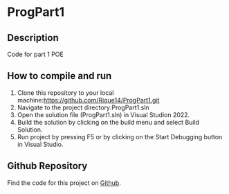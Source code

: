 # ProgPart1
## Description 
Code for part 1 POE
## How to compile and run
1. Clone this repository to your local machine:https://github.com/Rique14/ProgPart1.git
2. Navigate to the project directory:ProgPart1.sln
3. Open the solution file (ProgPart1.sln) in Visual Studion 2022.
4. Build the solution by clicking on the build menu and select Build Solution.
5. Run project by pressing F5 or by clicking on the Start Debugging button in Visual Studio.
## Github Repository
Find the code for this project on [Github](https://github.com/Rique14/ProgPart1.git).
   
